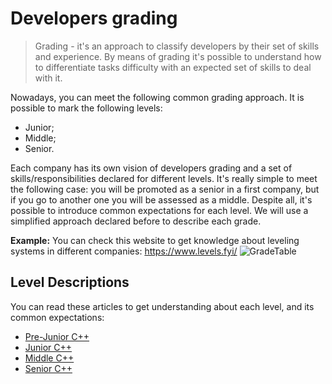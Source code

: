 # Developers grading

> Grading - it's an approach to classify developers by their set of skills and experience. By means of grading it's possible to understand how to differentiate tasks difficulty with an expected set of skills to deal with it. 

Nowadays, you can meet the following common grading approach. It is possible to mark the following levels:
- Junior;
- Middle;
- Senior.

Each company has its own vision of developers grading and a set of skills/responsibilities declared for different levels. It's really simple to meet the following case: you will be promoted as a senior in a first company, but if you go to another one you will be assessed as a middle. Despite all, it's possible to introduce common expectations for each level. We will use a simplified approach declared before to describe each grade.

**Example:** You can check this website to get knowledge about leveling systems in different companies: https://www.levels.fyi/
![](https://github.com/Salmer/CppDeveloperRoadmap/blob/main/Russian/Grades/Source/GradeTable.PNG?raw=true "GradeTable")


## Level Descriptions

You can read these articles to get understanding about each level, and its common expectations:
- [Pre-Junior C++](PreJunior.md)
- [Junior C++](Junior.md)
- [Middle C++](Middle.md)
- [Senior C++](Senior.md)
